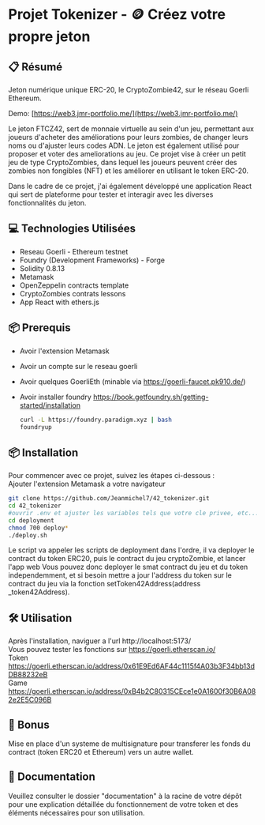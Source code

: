 # Projet Tokenizer - 🪙 Créez votre propre jeton

## 📋 Résumé

Jeton numérique unique ERC-20, le CryptoZombie42, sur le réseau Goerli Ethereum.        
    
Demo: [https://web3.jmr-portfolio.me/](https://web3.jmr-portfolio.me/)    
      
Le jeton FTCZ42, sert de monnaie virtuelle au sein d'un jeu, permettant aux joueurs d'acheter des améliorations pour leurs zombies, de changer leurs noms ou d'ajuster leurs codes ADN. Le jeton est également utilisé pour proposer et voter des ameliorations au jeu.
Ce projet vise à créer un petit jeu de type CryptoZombies, dans lequel les joueurs peuvent créer des zombies non fongibles (NFT) et les améliorer en utilisant le token ERC-20.

Dans le cadre de ce projet, j'ai également développé une application React qui sert de plateforme pour tester et interagir avec les diverses fonctionnalités du jeton.

## 💻 Technologies Utilisées

- Reseau Goerli - Ethereum testnet
- Foundry (Development Frameworks) - Forge
- Solidity 0.8.13
- Metamask
- OpenZeppelin contracts template
- CryptoZombies contrats lessons
- App React with ethers.js

## 📦 Prerequis

- Avoir l'extension Metamask
- Avoir un compte sur le reseau goerli
- Avoir quelques GoerliEth (minable via https://goerli-faucet.pk910.de/)
- Avoir installer foundry
  https://book.getfoundry.sh/getting-started/installation

  ```bash
  curl -L https://foundry.paradigm.xyz | bash
  foundryup
  ```

## 📦 Installation

Pour commencer avec ce projet, suivez les étapes ci-dessous :  
Ajouter l'extension Metamask a votre navigateur

```bash
git clone https://github.com/Jeanmichel7/42_tokenizer.git
cd 42_tokenizer
#ouvrir .env et ajuster les variables tels que votre cle privee, etc...
cd deployment
chmod 700 deploy*
./deploy.sh
```

Le script va appeler les scripts de deployment dans l'ordre, il va deployer le contract du token ERC20, puis le contract du jeu cryptoZombie, et lancer l'app web
Vous pouvez donc deployer le smat contract du jeu et du token independemment, et si besoin mettre a jour l'address du token sur le contract du jeu via la fonction setToken42Address(address \_token42Address).

## 🛠️ Utilisation

Après l'installation, naviguer a l'url http://localhost:5173/  
Vous pouvez tester les fonctions sur https://goerli.etherscan.io/  
Token https://goerli.etherscan.io/address/0x61E9Ed6AF44c1115f4A03b3F34bb13dDB88232eB  
Game https://goerli.etherscan.io/address/0xB4b2C80315CEce1e0A1600f30B6A082e2E5C096B

## 🌟 Bonus

Mise en place d'un systeme de multisignature pour transferer les fonds du contract (token ERC20 et Ethereum) vers un autre wallet.

## 📄 Documentation

Veuillez consulter le dossier "documentation" à la racine de votre dépôt pour une explication détaillée du fonctionnement de votre token et des éléments nécessaires pour son utilisation.
